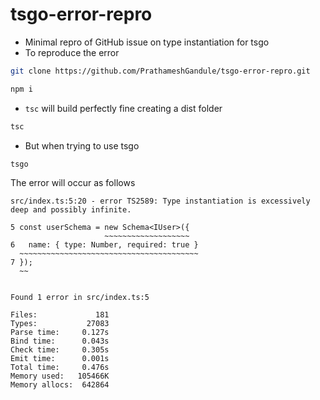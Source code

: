 # tsgo-error-repro
- Minimal repro of GitHub issue on type instantiation for tsgo
- To reproduce the error
```bash
git clone https://github.com/PrathameshGandule/tsgo-error-repro.git
```
```bash
npm i
```
- `tsc` will build perfectly fine creating a dist folder
```bash
tsc
```
- But when trying to use tsgo
```
tsgo
``` 
The error will occur as follows
```
src/index.ts:5:20 - error TS2589: Type instantiation is excessively deep and possibly infinite.

5 const userSchema = new Schema<IUser>({
                     ~~~~~~~~~~~~~~~~~~~
6   name: { type: Number, required: true }
  ~~~~~~~~~~~~~~~~~~~~~~~~~~~~~~~~~~~~~~~~
7 });
  ~~


Found 1 error in src/index.ts:5

Files:             181
Types:           27083
Parse time:     0.127s
Bind time:      0.043s
Check time:     0.305s
Emit time:      0.001s
Total time:     0.476s
Memory used:   105466K
Memory allocs:  642864
```
